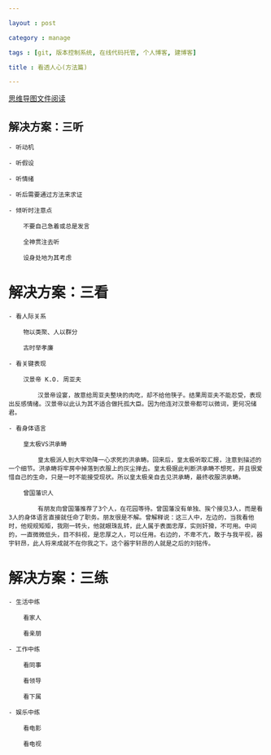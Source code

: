 ```yaml
---

layout : post

category : manage

tags : [git, 版本控制系统, 在线代码托管, 个人博客, 建博客]

title : 看透人心(方法篇)

---
```


[思维导图文件阅读](https://www.mindmeister.com/external/drive/do_open?file_id=0B6K98da0px63Y2gyaTBqYmlfbGc)

## 解决方案：三听

    - 听动机

    - 听假设

    - 听情绪

    - 听后需要通过方法来求证

    - 倾听时注意点

		不要自己急着或总是发言
		
		全神贯注去听
		
        设身处地为其考虑
		
# 解决方案：三看

    - 看人际关系

        物以类聚、人以群分
		
        古时举孝廉
		
    - 看关键表现

        汉景帝 K.O. 周亚夫
		
			汉景帝设宴，故意给周亚夫整块的肉吃，却不给他筷子。结果周亚夫不能忍受，表现出反感情绪。汉景帝以此认为其不适合做托孤大臣。因为他连对汉景帝都可以微词，更何况储君。
			
    - 看身体语言

        皇太极VS洪承畴
		
            皇太极派人到大牢劝降一心求死的洪承畴。回来后，皇太极听取汇报，注意到描述的一个细节。洪承畴将牢房中掉落到衣服上的灰尘掸去。皇太极据此判断洪承畴不想死，并且很爱惜自己的生命，只是一时不能接受现状。所以皇太极亲自去见洪承畴，最终收服洪承畴。
			
        曾国藩识人
		
            有朋友向曾国藩推荐了3个人，在花园等待。曾国藩没有单独、挨个接见3人，而是看3人的身体语言直接就任命了职务。朋友很是不解。曾解释说：这三人中，左边的，当我看他时，他规规矩矩，我刚一转头，他就眼珠乱转，此人属于表面忠厚，实则奸猾，不可用。中间的，一直微微低头，目不斜视，是忠厚之人，可以任用。右边的，不卑不亢，敢于与我平视，器宇轩昂，此人将来成就不在你我之下。这个器宇轩昂的人就是之后的刘铭传。
			
# 解决方案：三练

    - 生活中练

        看家人
		
        看亲朋
		
    - 工作中练

        看同事
		
        看领导
		
        看下属
		
    - 娱乐中练

        看电影
		
        看电视
		